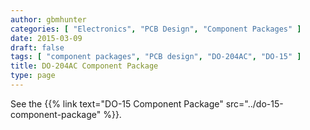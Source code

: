 ```yaml
---
author: gbmhunter
categories: [ "Electronics", "PCB Design", "Component Packages" ]
date: 2015-03-09
draft: false
tags: [ "component packages", "PCB design", "DO-204AC", "DO-15" ]
title: DO-204AC Component Package
type: page
---
```


See the {{% link text="DO-15 Component Package" src="../do-15-component-package" %}}.
